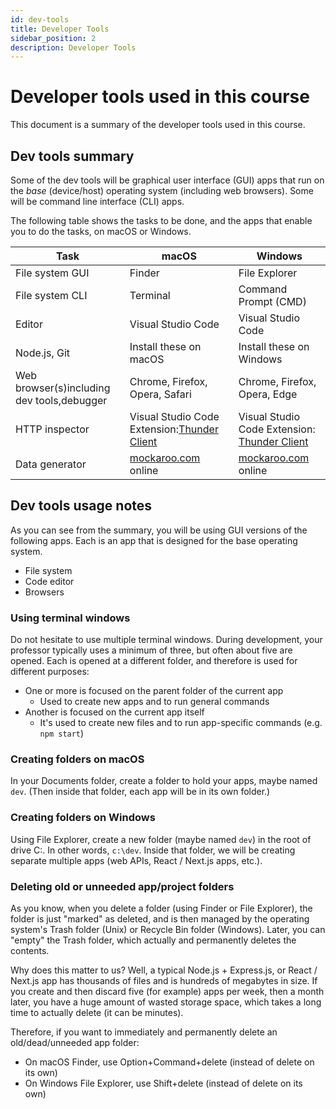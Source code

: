 ```yaml
---
id: dev-tools
title: Developer Tools
sidebar_position: 2
description: Developer Tools
---
```


# Developer tools used in this course

This document is a summary of the developer tools used in this course.

## Dev tools summary

Some of the dev tools will be graphical user interface (GUI) apps that run on the _base_ (device/host) operating system (including web browsers). Some will be command line interface (CLI) apps.

The following table shows the tasks to be done, and the apps that enable you to do the tasks, on macOS or Windows.

| Task                                       | macOS                                                                        | Windows                                                                       |
| ------------------------------------------ | ---------------------------------------------------------------------------- | ----------------------------------------------------------------------------- |
| File system GUI                            | Finder                                                                       | File Explorer                                                                 |
| File system CLI                            | Terminal                                                                     | Command Prompt (CMD)                                                          |
| Editor                                     | Visual Studio Code                                                           | Visual Studio Code                                                            |
| Node.js, Git                               | Install these on macOS                                                       | Install these on Windows                                                      |
| Web browser(s)including dev tools,debugger | Chrome, Firefox, Opera, Safari                                               | Chrome, Firefox, Opera, Edge                                                  |
| HTTP inspector                             | Visual Studio Code Extension:[Thunder Client](https://www.thunderclient.io/) | Visual Studio Code Extension: [Thunder Client](https://www.thunderclient.io/) |
| Data generator                             | [mockaroo.com](https://mockaroo.com) online                                  | [mockaroo.com](https://mockaroo.com) online                                   |

## Dev tools usage notes

As you can see from the summary, you will be using GUI versions of the following apps. Each is an app that is designed for the base operating system.

- File system
- Code editor
- Browsers

### Using terminal windows

Do not hesitate to use multiple terminal windows. During development, your professor typically uses a minimum of three, but often about five are opened. Each is opened at a different folder, and therefore is used for different purposes:

- One or more is focused on the parent folder of the current app
  - Used to create new apps and to run general commands
- Another is focused on the current app itself
  - It's used to create new files and to run app-specific commands (e.g. `npm start`)

### Creating folders on macOS

In your Documents folder, create a folder to hold your apps, maybe named `dev`. (Then inside that folder, each app will be in its own folder.)

### Creating folders on Windows

Using File Explorer, create a new folder (maybe named `dev`) in the root of drive C:. In other words, `c:\dev`. Inside that folder, we will be creating separate multiple apps (web APIs, React / Next.js apps, etc.).

### Deleting old or unneeded app/project folders

As you know, when you delete a folder (using Finder or File Explorer), the folder is just "marked" as deleted, and is then managed by the operating system's Trash folder (Unix) or Recycle Bin folder (Windows). Later, you can "empty" the Trash folder, which actually and permanently deletes the contents.

Why does this matter to us? Well, a typical Node.js + Express.js, or React / Next.js app has thousands of files and is hundreds of megabytes in size. If you create and then discard five (for example) apps per week, then a month later, you have a huge amount of wasted storage space, which takes a long time to actually delete (it can be minutes).

Therefore, if you want to immediately and permanently delete an old/dead/unneeded app folder:

- On macOS Finder, use Option+Command+delete (instead of delete on its own)
- On Windows File Explorer, use Shift+delete (instead of delete on its own)
